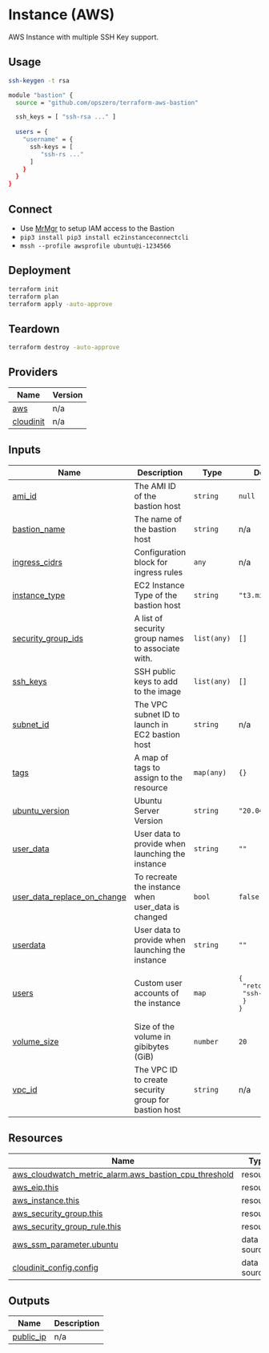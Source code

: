 <!-- BEGIN_TF_DOCS -->
# Instance (AWS)

AWS Instance with multiple SSH Key support.

## Usage

``` sh
ssh-keygen -t rsa
```

``` sh
module "bastion" {
  source = "github.com/opszero/terraform-aws-bastion"

  ssh_keys = [ "ssh-rsa ..." ]
  
  users = {
    "username" = {
      ssh-keys = [
         "ssh-rs ..."
      ]
    }
  }
}
```

## Connect

 - Use [MrMgr](https://github.com/opszero/terraform-aws-bastion) to setup IAM access to the Bastion
 - `pip3 install pip3 install ec2instanceconnectcli`
 - `mssh --profile awsprofile ubuntu@i-1234566`

## Deployment

```sh
terraform init
terraform plan
terraform apply -auto-approve
```

## Teardown

```sh
terraform destroy -auto-approve
```
## Providers

| Name | Version |
|------|---------|
| <a name="provider_aws"></a> [aws](#provider\_aws) | n/a |
| <a name="provider_cloudinit"></a> [cloudinit](#provider\_cloudinit) | n/a |
## Inputs

| Name | Description | Type | Default | Required |
|------|-------------|------|---------|:--------:|
| <a name="input_ami_id"></a> [ami\_id](#input\_ami\_id) | The AMI ID of the bastion host | `string` | `null` | no |
| <a name="input_bastion_name"></a> [bastion\_name](#input\_bastion\_name) | The name of the bastion host | `string` | n/a | yes |
| <a name="input_ingress_cidrs"></a> [ingress\_cidrs](#input\_ingress\_cidrs) | Configuration block for ingress rules | `any` | n/a | yes |
| <a name="input_instance_type"></a> [instance\_type](#input\_instance\_type) | EC2 Instance Type of the bastion host | `string` | `"t3.micro"` | no |
| <a name="input_security_group_ids"></a> [security\_group\_ids](#input\_security\_group\_ids) | A list of security group names to associate with. | `list(any)` | `[]` | no |
| <a name="input_ssh_keys"></a> [ssh\_keys](#input\_ssh\_keys) | SSH public keys to add to the image | `list(any)` | `[]` | no |
| <a name="input_subnet_id"></a> [subnet\_id](#input\_subnet\_id) | The VPC subnet ID to launch in EC2 bastion host | `string` | n/a | yes |
| <a name="input_tags"></a> [tags](#input\_tags) | A map of tags to assign to the resource | `map(any)` | `{}` | no |
| <a name="input_ubuntu_version"></a> [ubuntu\_version](#input\_ubuntu\_version) | Ubuntu Server Version | `string` | `"20.04"` | no |
| <a name="input_user_data"></a> [user\_data](#input\_user\_data) | User data to provide when launching the instance | `string` | `""` | no |
| <a name="input_user_data_replace_on_change"></a> [user\_data\_replace\_on\_change](#input\_user\_data\_replace\_on\_change) | To recreate the instance when user\_data is changed | `bool` | `false` | no |
| <a name="input_userdata"></a> [userdata](#input\_userdata) | User data to provide when launching the instance | `string` | `""` | no |
| <a name="input_users"></a> [users](#input\_users) | Custom user accounts of the instance | `map` | <pre>{<br>  "retool": {<br>    "ssh-keys": []<br>  }<br>}</pre> | no |
| <a name="input_volume_size"></a> [volume\_size](#input\_volume\_size) | Size of the volume in gibibytes (GiB) | `number` | `20` | no |
| <a name="input_vpc_id"></a> [vpc\_id](#input\_vpc\_id) | The VPC ID to create security group for bastion host | `string` | n/a | yes |
## Resources

| Name | Type |
|------|------|
| [aws_cloudwatch_metric_alarm.aws_bastion_cpu_threshold](https://registry.terraform.io/providers/hashicorp/aws/latest/docs/resources/cloudwatch_metric_alarm) | resource |
| [aws_eip.this](https://registry.terraform.io/providers/hashicorp/aws/latest/docs/resources/eip) | resource |
| [aws_instance.this](https://registry.terraform.io/providers/hashicorp/aws/latest/docs/resources/instance) | resource |
| [aws_security_group.this](https://registry.terraform.io/providers/hashicorp/aws/latest/docs/resources/security_group) | resource |
| [aws_security_group_rule.this](https://registry.terraform.io/providers/hashicorp/aws/latest/docs/resources/security_group_rule) | resource |
| [aws_ssm_parameter.ubuntu](https://registry.terraform.io/providers/hashicorp/aws/latest/docs/data-sources/ssm_parameter) | data source |
| [cloudinit_config.config](https://registry.terraform.io/providers/hashicorp/cloudinit/latest/docs/data-sources/config) | data source |
## Outputs

| Name | Description |
|------|-------------|
| <a name="output_public_ip"></a> [public\_ip](#output\_public\_ip) | n/a |
<!-- END_TF_DOCS -->